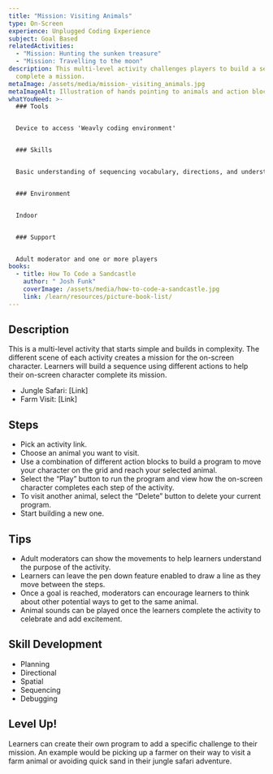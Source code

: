 ```yaml
---
title: "Mission: Visiting Animals"
type: On-Screen
experience: Unplugged Coding Experience
subject: Goal Based
relatedActivities:
  - "Mission: Hunting the sunken treasure"
  - "Mission: Travelling to the moon"
description: This multi-level activity challenges players to build a sequence to
  complete a mission.
metaImage: /assets/media/mission-_visiting_animals.jpg
metaImageAlt: Illustration of hands pointing to animals and action blocks on branch
whatYouNeed: >-
  ### Tools


  Device to access 'Weavly coding environment'


  ### Skills


  Basic understanding of sequencing vocabulary, directions, and understanding of the selected coding environment


  ### Environment


  Indoor 


  ### Support


  Adult moderator and one or more players
books:
  - title: How To Code a Sandcastle
    author: " Josh Funk"
    coverImage: /assets/media/how-to-code-a-sandcastle.jpg
    link: /learn/resources/picture-book-list/
---
```

## Description

This is a multi-level activity that starts simple and builds in complexity. The different scene of each activity creates a mission for the on-screen character. Learners will build a sequence using different actions to help their on-screen character complete its mission.

* Jungle Safari: \[Link]
* Farm Visit: \[Link]

## Steps

* Pick an activity link.
* Choose an animal you want to visit.
* Use a combination of different action blocks to build a program to move your character on the grid and reach your selected animal.
* Select the “Play” button to run the program and view how the on-screen character completes each step of the activity.
* To visit another animal, select the “Delete” button to delete your current program.
* Start building a new one.

## Tips

* Adult moderators can show the movements to help learners understand the purpose of the activity.
* Learners can leave the pen down feature enabled to draw a line as they move between the steps.
* Once a goal is reached, moderators can encourage learners to think about other potential ways to get to the same animal.
* Animal sounds can be played once the learners complete the activity to celebrate and add excitement.

## Skill Development

* Planning
* Directional
* Spatial
* Sequencing
* Debugging

## Level Up!

Learners can create their own program to add a specific challenge to their mission. An example would be picking up a farmer on their way to visit a farm animal or avoiding quick sand in their jungle safari adventure.